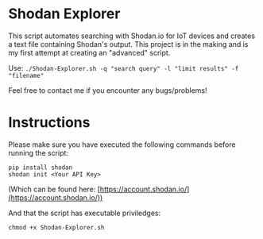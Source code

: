# Shodan Explorer
This script automates searching with Shodan.io for IoT devices and creates a text file containing Shodan's output. This project is in the making and is my first attempt at creating an "advanced" script.

Use: `./Shodan-Explorer.sh -q "search query" -l "limit results" -f "filename"`

Feel free to contact me if you encounter any bugs/problems!

# Instructions
Please make sure you have executed the following commands before running the script:
```
pip install shodan
shodan init <Your API Key>
```
(Which can be found here: [https://account.shodan.io/](https://account.shodan.io/))

And that the script has executable priviledges:
```
chmod +x Shodan-Explorer.sh
```
